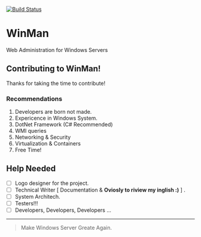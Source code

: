 [![Build Status](https://travis-ci.org/fakoua/WinMan.svg?branch=master)](https://travis-ci.org/fakoua/WinMan)

# WinMan
Web Administration for Windows Servers



## Contributing to WinMan!

Thanks for taking the time to contribute! 

### Recommendations

1. Developers are born not made.
2. Expericence in Windows System.
3. DotNet Framework (C# Recommended)
4. WMI queries
5. Networking & Security
6. Virtualization & Containers
3. Free Time!

## Help Needed

- [ ] Logo designer for the project.
- [ ] Technical Writer [ Documentation & **Oviosly to riview my inglish :)** ] .
- [ ] System Architech.
- [ ] Testers!!!
- [ ] Developers, Developers, Developers ...

---
> Make Windows Server Greate Again.
